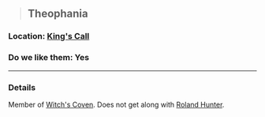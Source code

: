 >## Theophania

### Location: [King's Call](Notes/Locations/King's%20Call.md#The%20Witch's%20Coven)

### Do we like them: Yes

***

### Details

Member of [Witch's Coven](Notes/Organizations/Witch's%20Coven.md). Does not get along with [Roland Hunter](Roland%20Hunter.md).